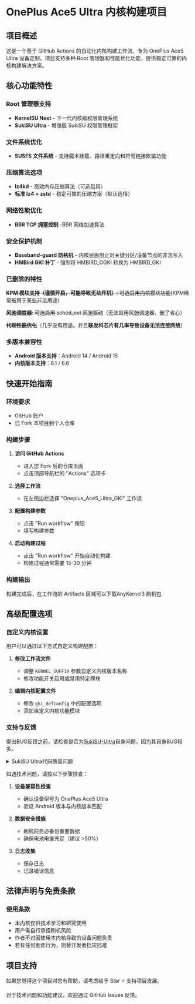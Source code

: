 # OnePlus Ace5 Ultra 内核构建项目

## 项目概述

这是一个基于 GitHub Actions 的自动化内核构建工作流，专为 OnePlus Ace5 Ultra 设备定制。项目支持多种 Root 管理器和性能优化功能，提供稳定可靠的内核构建解决方案。

## 核心功能特性

### Root 管理器支持
- **KernelSU Next** - 下一代内核级权限管理系统
- **SukiSU Ultra** - 增强版 SukiSU 权限管理框架

### 文件系统优化
- **SUSFS 文件系统** - 支持魔术挂载、路径重定向和符号链接欺骗功能

### 压缩算法选项
- **lz4kd** - 高效内存压缩算法（可选启用）
- **标准 lz4 + zstd** - 稳定可靠的压缩方案（默认选择）

### 网络性能优化
- **BBR TCP 拥塞控制** -BBR 网络加速算法

### 安全保护机制
- **Baseband-guard 防格机** - 内核层面阻止对关键分区/设备节点的非法写入
- **HMBird GKI 补丁** - 强制将 HMBIRD_OGKI 转换为 HMBIRD_GKI

### 已删除的特性

~~**KPM 模块支持（谨慎开启，可能导致无法开机）**: 可选启用内核模块功能~~(KPM经常被用于某些非法用途)

~~**风驰调度器**: 可选启用 sched_ext 风驰驱动~~（无法启用风驰调速器，删了省心）

~~**代理性能优化**~~（几乎没有用途，并且**联发科芯片有几率导致设备无法连接网络**）

### 多版本兼容性

- **Android 版本支持**：Android 14 / Android 15
- **内核版本支持**：6.1 / 6.6

## 快速开始指南

### 环境要求
- GitHub 账户
- 已 Fork 本项目到个人仓库

### 构建步骤

1. **访问 GitHub Actions**
   - 进入您 Fork 后的仓库页面
   - 点击顶部导航栏的 "Actions" 选项卡

2. **选择工作流**
   - 在左侧边栏选择 "Oneplus_Ace5_Ultra_GKI" 工作流

3. **配置构建参数**
   - 点击 "Run workflow" 按钮
   - 填写构建参数

4. **启动构建过程**
   - 点击 "Run workflow" 开始自动化构建
   - 构建过程通常需要 15-30 分钟

### 构建输出

构建完成后，在工作流的 Artifacts 区域可以下载AnyKernel3 刷机包

## 高级配置选项

### 自定义内核设置
用户可以通过以下方式自定义构建配置：

1. **修改工作流文件**
   - 调整 `KERNEL_SUFFIX` 参数自定义内核版本名称
   - 修改功能开关启用或禁用特定模块

2. **编辑内核配置文件**
   - 修改 `gki_defconfig` 中的配置选项
   - 添加自定义内核功能模块

### 支持与反馈

提出BUG反馈之前，请检查是否为[SukiSU-Ultra](https://github.com/SukiSU-Ultra/SukiSU-Ultra)自身问题，因为其自身BUG较多。


<details>
<summary>SukiSU Ultra代码质量问题</summary>

包名抽象：com.sukisu.ultra、io.sukisu.ultra、zako.zako.zako

库文件命名混乱：libzako.so、libzakoboot.so、libzakosign.so 等，难以辨识功能

函数命名随意：susfsSUS_SU_0()、susfsSUS_SU_2() 等



项目存在大量不必要的 Shell 命令调用

```kotlin
// 反模式：通过 shell 命令进行文件操作
fun isPathExists(path: String): Boolean {
    return runCmd("file " + path).contains("No such file or directory")
}

// 正确做法应使用原生文件API
fun isPathExists(path: String): Boolean {
    return File(path).exists()
}
```

异常处理逻辑存在严重设计缺陷：

```kotlin
fun getKpmVersionUse(): String {
    return try {
        if (!rootAvailable()) return ""  // 早期返回违反单一职责原则
        val version = getKpmVersion()
        if (version.isEmpty()) "" else version
    } catch (e: Exception) {
        "Error: ${e.message}"  // 异常信息直接暴露给UI层
    }
}

// 调用方需要解析错误字符串
val kpmVersion = getKpmVersionUse()
!kpmVersion.startsWith("Error")  // 字符串解析判断错误状态
```

大量硬编码值：

```java
// 硬编码路径，缺乏配置抽象层
private static final String OUTSIDE_KPMMGR_PATH = "/data/adb/ksu/bin/kpmmgr";
private static final String OUTSIDE_SUSFSD_PATH = "/data/adb/ksu/bin/susfsd";
```

root 权限检测和使用的实现：

```kotlin
fun rootAvailable(): Boolean {
    return try {
        val process = Runtime.getRuntime().exec("su -c id")  // 不必要的权限检查
        process.waitFor() == 0
    } catch (_: Exception) {
        false
    }
}
```

v3.1.9 引入的模块签名验证存在严重设计问题：

未考虑兼容性，**没有任何说明就添加至正式版**

```c
uint32_t zako_file_verify_esig(file_handle_t fd, uint32_t flags) {
    size_t file_sz = zako_sys_file_sz(fd);

    void* buffer = zako_sys_file_map(fd, file_sz);

    if (buffer == NULL) {
        return ZAKO_FV_MMAP_FAILED;
    }

    void* buff_end = ApplyOffset(buffer, +(file_sz));
    uint64_t* r_magic = (uint64_t*) ApplyOffset(buff_end, -8);

    if (*r_magic != ZAKO_ESIGNATURE_MAGIC) { // ZAKO_ESIGNATURE_MAGIC = 0x7a616b6f7369676eull = 'zakosign'
        return ZAKO_FV_INVALID_HEADER;
    }

    uint64_t* sz = (uint64_t*) ApplyOffset(buff_end, -16);
    if (*sz == 0 || *sz > file_sz) {
        return ZAKO_FV_INVALID_HEADER;
    }

    struct zako_esignature* esign_buf = (struct zako_esignature*) ApplyOffset(sz, -*sz);

    /* Entire file footer is ESignature + ESignatureSize + ESignatureMagic
         which is *sz + sizeof(sz) + 8 = *sz + 16
       So, original file buffer will be FileSize - *sz - 16 */
    uint32_t result = zako_esign_verify(esign_buf, buffer, file_sz - *sz - 16, flags);

    zako_sys_file_unmap(buffer, file_sz);
    return result;
}

uint32_t zako_esign_verify(struct zako_esignature* esig, uint8_t* buff, size_t len, uint32_t flags) {
    if (esig->magic != ZAKO_ESIGNATURE_MAGIC) { // ZAKO_ESIGNATURE_MAGIC = 0x7a616b6f7369676eull = 'zakosign'
        return ZAKO_ESV_INVALID_HEADER;
    }

    if (esig->version != ZAKO_ESIGNATURE_VERSION) {
        if (esig->version > ZAKO_ESIGNATURE_VERSION) {
            return ZAKO_ESV_UNSUPPORTED_VERSION;
        } else {
            return ZAKO_ESV_OUTDATED_VERSION;
        }
    }

    uint32_t result = 0;
    EVP_PKEY* pubkey = NULL;

    OnFlag(flags, ZAKO_ESV_INTEGRITY_ONLY) {
        goto verify_integrity;
    }

    /* Verify Ceritificates */

    uint8_t cert_count = esig->cert_sz;
    struct zako_der_certificate* cstbl[200] = { 0 };

    uint8_t* data = &esig->data;
    size_t off = (size_t) 0;
    for (uint8_t i = 0; i < cert_count; i ++) {
        struct zako_der_certificate* cert = ApplyOffset(data, +off);
        cstbl[i] = cert;

        off += sizeof(struct zako_der_certificate) + cert->len;
    }

    result |= zako_keychain_verify(&esig->key, &cstbl);

verify_integrity:
    pubkey = zako_parse_public_raw(esig->key.public_key);

    if (zako_hash_verify(buff, len, esig->hash) != 1) {
        result |= ZAKO_ESV_VERFICATION_FAILED;
    }

    if (zako_verify_buffer(pubkey, esig->hash, ZAKO_HASH_LENGTH, esig->signature) != 1) {
        result |= ZAKO_ESV_VERFICATION_FAILED;
    }

    EVP_PKEY_free(pubkey);

    uint64_t now = (uint64_t) time(NULL);
    if (esig->created_at == 0) {
        result |= ZAKO_ESV_MISSING_TIMESTAMP;
    } else if (esig->created_at >= now) {
        result |= ZAKO_ESV_UNTRUSTED_TIMESTAMP;
    }

    return result;

}

X509_STORE **zako_trustchain_new()
{
  X509_STORE **safe;
  X509_STORE *v1;
  X509 *v2;

  safe = (X509_STORE **)zako_allocate_safe(0x18uLL);
  *safe = X509_STORE_new();
  safe[1] = (X509_STORE *)OPENSSL_sk_new_null();
  v1 = *safe;
  v2 = (X509 *)zako_x509_parse_pem(
                 "-----BEGIN CERTIFICATE-----\n"
                 "MIIB3zCCAZGgAwIBAgIUOa4KF6KfAg/Jerrx7AX1opSdNLEwBQYDK2VwMHExCzAJ\n"
                 "BgNVBAYTAkNIMRIwEAYDVQQHDAlHdWFuZ3pob3UxEjAQBgNVBAgMCUd1YW5nZG9u\n"
                 "ZzESMBAGA1UECgwJc2hpcmtuZWtvMRIwEAYDVQQLDAlzaGlya25la28xEjAQBgNV\n"
                 "BAMMCXNoaXJrbmVrbzAeFw0yNTA4MTAxNTU2MTRaFw0zNTA4MDgxNTU2MTRaMHEx\n"
                 "CzAJBgNVBAYTAkNIMRIwEAYDVQQHDAlHdWFuZ3pob3UxEjAQBgNVBAgMCUd1YW5n\n"
                 "ZG9uZzESMBAGA1UECgwJc2hpcmtuZWtvMRIwEAYDVQQLDAlzaGlya25la28xEjAQ\n"
                 "BgNVBAMMCXNoaXJrbmVrbzAqMAUGAytlcAMhAKyLThabZFGUsW/deKhLcmwlTF+H\n"
                 "KQ78bO6ohwzcgncWozswOTAPBgNVHRMBAf8EBTADAQH/MA4GA1UdDwEB/wQEAwIC\n"
                 "pDAWBgNVHSUBAf8EDDAKBggrBgEFBQcDAzAFBgMrZXADQQB1T6vftHjoaBNTBk85\n"
                 "E/HVR6jZZwq4UFJMRWpxpJ0JvGn27tLKYB2ZoXhoUbuCIoYa8e892hRoRB2xG4Jk\n"
                 "iU4A\n"
                 "-----END CERTIFICATE-----\n");
  X509_STORE_add_cert(v1, v2);
  return safe;
}
```



</details>


如遇技术问题，请按以下步骤排查：

1. **设备兼容性检查**
   - 确认设备型号为 OnePlus Ace5 Ultra
   - 验证 Android 版本与内核版本匹配

2. **数据安全措施**
   - 刷机前务必备份重要数据
   - 确保电池电量充足（建议 >50%）

3. **日志收集**
   - 保存日志
   - 记录错误信息

## 法律声明与免责条款

### 使用条款
- 本内核仅供技术学习和研究使用
- 用户需自行承担刷机风险
- 作者不对因使用本内核导致的设备问题负责
- 若有任何倒卖行为，则替开发者挡灾挡难

## 项目支持

如果您觉得这个项目对您有帮助，请考虑给予 Star ⭐ 支持项目发展。

对于技术问题和功能建议，欢迎通过 GitHub Issues 反馈。
